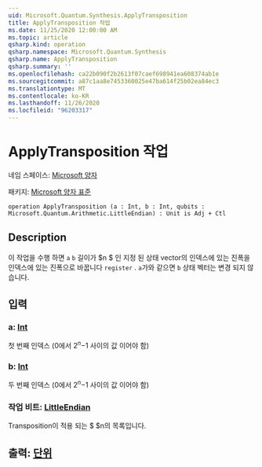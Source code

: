 ```yaml
---
uid: Microsoft.Quantum.Synthesis.ApplyTransposition
title: ApplyTransposition 작업
ms.date: 11/25/2020 12:00:00 AM
ms.topic: article
qsharp.kind: operation
qsharp.namespace: Microsoft.Quantum.Synthesis
qsharp.name: ApplyTransposition
qsharp.summary: ''
ms.openlocfilehash: ca22b090f2b2613f07caef698941ea608374ab1e
ms.sourcegitcommit: a87c1aa8e7453360025e47ba614f25b02ea84ec3
ms.translationtype: MT
ms.contentlocale: ko-KR
ms.lasthandoff: 11/26/2020
ms.locfileid: "96203317"
---
```

# <a name="applytransposition-operation"></a>ApplyTransposition 작업

네임 스페이스: [Microsoft 양자](xref:Microsoft.Quantum.Synthesis)

패키지: [Microsoft 양자 표준](https://nuget.org/packages/Microsoft.Quantum.Standard)




```qsharp
operation ApplyTransposition (a : Int, b : Int, qubits : Microsoft.Quantum.Arithmetic.LittleEndian) : Unit is Adj + Ctl
```


## <a name="description"></a>Description

이 작업을 수행 하면 `a` `b` 길이가 $n $ 인 지정 된 상태 vector의 인덱스에 있는 진폭을 인덱스에 있는 진폭으로 바꿉니다 `register` .  `a`가와 같으면 `b` 상태 벡터는 변경 되지 않습니다.

## <a name="input"></a>입력

### <a name="a--int"></a>a: [Int](xref:microsoft.quantum.lang-ref.int)

첫 번째 인덱스 (0에서 $2 ^ n-$1 사이의 값 이어야 함)


### <a name="b--int"></a>b: [Int](xref:microsoft.quantum.lang-ref.int)

두 번째 인덱스 (0에서 $2 ^ n-$1 사이의 값 이어야 함)


### <a name="qubits--littleendian"></a>작업 비트: [LittleEndian](xref:Microsoft.Quantum.Arithmetic.LittleEndian)

Transposition이 적용 되는 $ $n의 목록입니다.



## <a name="output--unit"></a>출력: [단위](xref:microsoft.quantum.lang-ref.unit)

